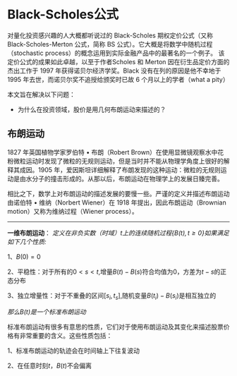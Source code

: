 Black-Scholes公式
===============================
对量化投资感兴趣的人大概都听说过的 Black-Scholes 期权定价公式（又称 Black-Scholes-Merton 公式，简称 BS 公式）。它大概是将数学中随机过程（stochastic process）的概念运用到实际金融产品中的最著名的一个例子。
该定价公式的成果如此卓越，以至于作者Scholes 和 Merton 因在衍生品定价方面的杰出工作于 1997 年获得诺贝尔经济学奖。Black 没有在列的原因是他不幸地于 1995 年去世，而诺贝尔奖不追授给颁奖时已故 6 个月以上的学者（what a pity）

本文旨在解决以下问题：

- 为什么在投资领域，股价是用几何布朗运动来描述的？

布朗运动
--
1827 年英国植物学家罗伯特 • 布朗（Robert Brown）在使用显微镜观察水中花粉微粒运动时发现了微粒的无规则运动，但是当时并不能从物理学角度上很好的解释其成因。1905 年，爱因斯坦详细解释了布朗发现的这种运动：微粒的无规则运动是由水分子的撞击形成的。从那以后，布朗运动在物理学上的发展日臻完善。

相比之下，数学上对布朗运动的描述发展的要慢一些。严谨的定义并描述布朗运动由诺伯特 • 维纳（Norbert Wiener）在 1918 年提出，因此布朗运动（Brownian motion）又称为维纳过程（Wiener process）。

--------------------------------
**一维布朗运动**：
*定义在非负实数（时域）$t$上的连续随机过程$\{B(t),t\geq0\}$如果满足如下几个性质:*

1、$B(0)=0$

2、平稳性：对于所有的$0<s<t$,增量$B(t)-B(s)$符合均值为0，方差为$t-s$的正态分布

3、独立增量性：对于不重叠的区间$[s_i,t_s]$,随机变量$B(t_i)-B(s_i)$是相互独立的

*那么$B(t)$是一个标准布朗运动*

标准布朗运动有很多有意思的性质，它们对于使用布朗运动及其变化来描述股票价格有非常重要的含义。这些性质包括：

1、标准布朗运动的轨迹会在时间轴上下往复波动

2、在任意时刻$t$，$B(t)$不会偏离